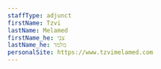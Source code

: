 ```yaml
---
staffType: adjunct
firstName: Tzvi
lastName: Melamed
firstName_he: צבי
lastName_he: מלמד
personalSite: https://www.tzvimelamed.com
---
```

